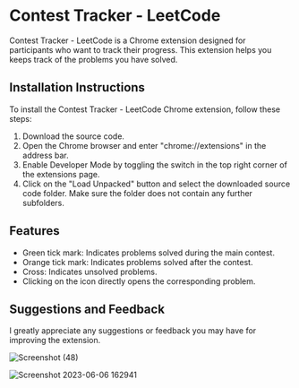 # Contest Tracker - LeetCode

Contest Tracker - LeetCode is a Chrome extension designed for participants who want to track their progress. This extension helps you keeps track of the problems you have solved.

## Installation Instructions

To install the Contest Tracker - LeetCode Chrome extension, follow these steps:

1. Download the source code.
2. Open the Chrome browser and enter "chrome://extensions" in the address bar.
3. Enable Developer Mode by toggling the switch in the top right corner of the extensions page.
4. Click on the "Load Unpacked" button and select the downloaded source code folder. Make sure the folder does not contain any further subfolders.

## Features

- Green tick mark: Indicates problems solved during the main contest.
- Orange tick mark: Indicates problems solved after the contest.
- Cross: Indicates unsolved problems.
- Clicking on the icon directly opens the corresponding problem. 

## Suggestions and Feedback

I greatly appreciate any suggestions or feedback you may have for improving the extension. 

![Screenshot (48)](https://github.com/altyon-get/Leetcode-Contest-Tracker/assets/73048959/725aab82-15e7-4b2c-8fc3-e77695ff610d)

![Screenshot 2023-06-06 162941](https://github.com/altyon-get/Leetcode-Contest-Tracker/assets/73048959/850b546d-82d5-4b21-9510-86004505e37c)

